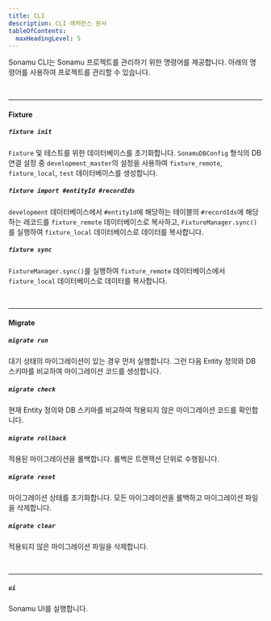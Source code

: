 ```yaml
---
title: CLI
description: CLI 레퍼런스 문서
tableOfContents:
  maxHeadingLevel: 5
---
```


Sonamu CLI는 Sonamu 프로젝트를 관리하기 위한 명령어를 제공합니다. 아래의 명령어를 사용하여 프로젝트를 관리할 수 있습니다.

<br/>

---

#### Fixture

##### `fixture init`

`Fixture` 및 테스트를 위한 데이터베이스를 초기화합니다. `SonamuDBConfig` 형식의 DB 연결 설정 중 `development_master`의 설정을 사용하여 `fixture_remote`, `fixture_local`, `test` 데이터베이스를 생성합니다.

##### `fixture import #entityId #recordIds`

`development` 데이터베이스에서 `#entityId`에 해당하는 테이블의 `#recordIds`에 해당하는 레코드를 `fixture_remote` 데이터베이스로 복사하고, `FixtureManager.sync()`를 실행하여 `fixture_local` 데이터베이스로 데이터를 복사합니다.

##### `fixture sync`

`FixtureManager.sync()`를 실행하여 `fixture_remote` 데이터베이스에서 `fixture_local` 데이터베이스로 데이터를 복사합니다.

<br/>

---

#### Migrate

##### `migrate run`

대기 상태의 마이그레이션이 있는 경우 먼저 실행합니다. 그런 다음 Entity 정의와 DB 스키마를 비교하여 마이그레이션 코드를 생성합니다.

##### `migrate check`

현재 Entity 정의와 DB 스키마를 비교하여 적용되지 않은 마이그레이션 코드를 확인합니다.

##### `migrate rollback`

적용된 마이그레이션을 롤백합니다. 롤백은 트랜잭션 단위로 수행됩니다.

##### `migrate reset`

마이그레이션 상태를 초기화합니다. 모든 마이그레이션을 롤백하고 마이그레이션 파일을 삭제합니다.

##### `migrate clear`

적용되지 않은 마이그레이션 파일을 삭제합니다.

<br/>

---

##### `ui`

Sonamu UI를 실행합니다.
